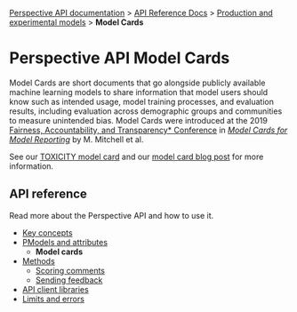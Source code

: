 [Perspective API documentation](../../README.md) >  [API Reference Docs](../README.md) > [Production and experimental models](../models.md) > **Model Cards**

# Perspective API Model Cards

Model Cards are short documents that go alongside publicly available machine 
learning models to share information that model users should know such as 
intended usage, model training processes, and evaluation results, including 
evaluation across demographic groups and communities to measure unintended bias.
Model Cards were introduced at the 2019 
[Fairness, Accountability, and Transparency* Conference](https://fatconference.org/index.html) 
in *[Model Cards for Model Reporting](https://dl.acm.org/citation.cfm?id=3287596)*
by M. Mitchell et al.

See our [TOXICITY model card](English/toxicity.md) and our [model card blog post](https://medium.com/the-false-positive/increasing-transparency-in-machine-learning-models-311ee08ca58a) for more information.

## API reference

Read more about the Perspective API and how to use it.

* [Key concepts](../key-concepts.md)
* [PModels and attributes](../models.md)
   * **Model cards**
* [Methods](../methods.md)
   * [Scoring comments](../methods.md#scoring-comments-analyzecomment)
   * [Sending feedback](../methods.md#sending-feedback-suggestcommentscore)
* [API client libraries](../clients.md)
* [Limits and errors](../limits.md)

